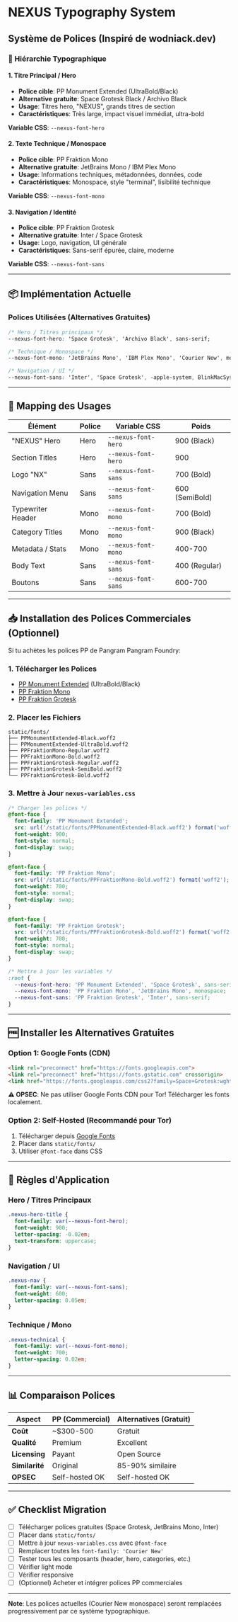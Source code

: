 # NEXUS Typography System

## Système de Polices (Inspiré de wodniack.dev)

### 🎯 Hiérarchie Typographique

#### 1. **Titre Principal / Hero**
- **Police cible**: PP Monument Extended (UltraBold/Black)
- **Alternative gratuite**: Space Grotesk Black / Archivo Black
- **Usage**: Titres hero, "NEXUS", grands titres de section
- **Caractéristiques**: Très large, impact visuel immédiat, ultra-bold

**Variable CSS**: `--nexus-font-hero`

#### 2. **Texte Technique / Monospace**
- **Police cible**: PP Fraktion Mono
- **Alternative gratuite**: JetBrains Mono / IBM Plex Mono
- **Usage**: Informations techniques, métadonnées, données, code
- **Caractéristiques**: Monospace, style "terminal", lisibilité technique

**Variable CSS**: `--nexus-font-mono`

#### 3. **Navigation / Identité**
- **Police cible**: PP Fraktion Grotesk
- **Alternative gratuite**: Inter / Space Grotesk
- **Usage**: Logo, navigation, UI générale
- **Caractéristiques**: Sans-serif épurée, claire, moderne

**Variable CSS**: `--nexus-font-sans`

---

## 📦 Implémentation Actuelle

### Polices Utilisées (Alternatives Gratuites)

```css
/* Hero / Titres principaux */
--nexus-font-hero: 'Space Grotesk', 'Archivo Black', sans-serif;

/* Technique / Monospace */
--nexus-font-mono: 'JetBrains Mono', 'IBM Plex Mono', 'Courier New', monospace;

/* Navigation / UI */
--nexus-font-sans: 'Inter', 'Space Grotesk', -apple-system, BlinkMacSystemFont, sans-serif;
```

---

## 🎨 Mapping des Usages

| Élément | Police | Variable CSS | Poids |
|---------|--------|--------------|-------|
| "NEXUS" Hero | Hero | `--nexus-font-hero` | 900 (Black) |
| Section Titles | Hero | `--nexus-font-hero` | 900 |
| Logo "NX" | Sans | `--nexus-font-sans` | 700 (Bold) |
| Navigation Menu | Sans | `--nexus-font-sans` | 600 (SemiBold) |
| Typewriter Header | Mono | `--nexus-font-mono` | 700 (Bold) |
| Category Titles | Mono | `--nexus-font-mono` | 900 (Black) |
| Metadata / Stats | Mono | `--nexus-font-mono` | 400-700 |
| Body Text | Sans | `--nexus-font-sans` | 400 (Regular) |
| Boutons | Sans | `--nexus-font-sans` | 600-700 |

---

## 📥 Installation des Polices Commerciales (Optionnel)

Si tu achètes les polices PP de Pangram Pangram Foundry:

### 1. Télécharger les Polices
- [PP Monument Extended](https://pangrampangram.com/products/monument-extended) (UltraBold/Black)
- [PP Fraktion Mono](https://pangrampangram.com/products/fraktion-mono)
- [PP Fraktion Grotesk](https://pangrampangram.com/products/fraktion)

### 2. Placer les Fichiers
```
static/fonts/
├── PPMonumentExtended-Black.woff2
├── PPMonumentExtended-UltraBold.woff2
├── PPFraktionMono-Regular.woff2
├── PPFraktionMono-Bold.woff2
├── PPFraktionGrotesk-Regular.woff2
├── PPFraktionGrotesk-SemiBold.woff2
└── PPFraktionGrotesk-Bold.woff2
```

### 3. Mettre à Jour `nexus-variables.css`
```css
/* Charger les polices */
@font-face {
  font-family: 'PP Monument Extended';
  src: url('/static/fonts/PPMonumentExtended-Black.woff2') format('woff2');
  font-weight: 900;
  font-style: normal;
  font-display: swap;
}

@font-face {
  font-family: 'PP Fraktion Mono';
  src: url('/static/fonts/PPFraktionMono-Bold.woff2') format('woff2');
  font-weight: 700;
  font-style: normal;
  font-display: swap;
}

@font-face {
  font-family: 'PP Fraktion Grotesk';
  src: url('/static/fonts/PPFraktionGrotesk-Bold.woff2') format('woff2');
  font-weight: 700;
  font-style: normal;
  font-display: swap;
}

/* Mettre à jour les variables */
:root {
  --nexus-font-hero: 'PP Monument Extended', 'Space Grotesk', sans-serif;
  --nexus-font-mono: 'PP Fraktion Mono', 'JetBrains Mono', monospace;
  --nexus-font-sans: 'PP Fraktion Grotesk', 'Inter', sans-serif;
}
```

---

## 🆓 Installer les Alternatives Gratuites

### Option 1: Google Fonts (CDN)
```html
<link rel="preconnect" href="https://fonts.googleapis.com">
<link rel="preconnect" href="https://fonts.gstatic.com" crossorigin>
<link href="https://fonts.googleapis.com/css2?family=Space+Grotesk:wght@700;900&family=JetBrains+Mono:wght@400;700&family=Inter:wght@400;600;700&display=swap" rel="stylesheet">
```

**⚠️ OPSEC**: Ne pas utiliser Google Fonts CDN pour Tor! Télécharger les fonts localement.

### Option 2: Self-Hosted (Recommandé pour Tor)
1. Télécharger depuis [Google Fonts](https://fonts.google.com/)
2. Placer dans `static/fonts/`
3. Utiliser `@font-face` dans CSS

---

## 🔧 Règles d'Application

### Hero / Titres Principaux
```css
.nexus-hero-title {
  font-family: var(--nexus-font-hero);
  font-weight: 900;
  letter-spacing: -0.02em;
  text-transform: uppercase;
}
```

### Navigation / UI
```css
.nexus-nav {
  font-family: var(--nexus-font-sans);
  font-weight: 600;
  letter-spacing: 0.05em;
}
```

### Technique / Mono
```css
.nexus-technical {
  font-family: var(--nexus-font-mono);
  font-weight: 700;
  letter-spacing: 0.02em;
}
```

---

## 📊 Comparaison Polices

| Aspect | PP (Commercial) | Alternatives (Gratuit) |
|--------|----------------|------------------------|
| **Coût** | ~$300-500 | Gratuit |
| **Qualité** | Premium | Excellent |
| **Licensing** | Payant | Open Source |
| **Similarité** | Original | 85-90% similaire |
| **OPSEC** | Self-hosted OK | Self-hosted OK |

---

## ✅ Checklist Migration

- [ ] Télécharger polices gratuites (Space Grotesk, JetBrains Mono, Inter)
- [ ] Placer dans `static/fonts/`
- [ ] Mettre à jour `nexus-variables.css` avec `@font-face`
- [ ] Remplacer toutes les `font-family: 'Courier New'`
- [ ] Tester tous les composants (header, hero, categories, etc.)
- [ ] Vérifier light mode
- [ ] Vérifier responsive
- [ ] (Optionnel) Acheter et intégrer polices PP commerciales

---

**Note**: Les polices actuelles (Courier New monospace) seront remplacées progressivement par ce système typographique.
